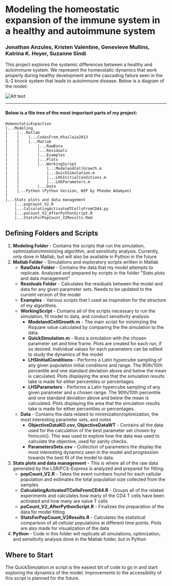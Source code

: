 # Modeling the homeostatic expansion of the immune system in a healthy and autoimmune system
### Jonathan Anzules, Kristen Valentine, Genevieve Mullins, Katrina K. Hoyer, Suzanne Sindi

This project explores the systemic differences between a healthy and autoimmune system. We represent the homeostatic dynamics that work properly during healthy development and the cascading failure seen in the IL-2 knock system that leads to autoimmune disease. Below is a diagram of the model:

![Alt text](../ModelDiagram.png "Modeling Homeostatic Expansion")

-------------------------
#### Below is a file tree of the most important parts of my project:


```
HomeostaticExpaction
|...Modeling
|    |...Matlab
|    |    |...CodesFrom_Khailaie2013
|    |    |...Matlab
|    |        |...RawData
|    |        |...Residuals
|    |        |...Examples
|    |        |...Plots
|    |        |...WorkingScript
|    |            |...ModelandCellGrowth.m
|    |            |...QuickSimulation.m
|    |            |...LHSInitialConditions.m
|    |            |...LHSParameters.m
|    |        |...Data
|    |...Python (Python Version, WIP by Pheobe Adamyan)
|
|...Stats plots and data management
    |...popCount_V2.R
    |...CalculatingActivatedTCellsFromCD44.py
    |...poCount_V2_AfterPythonScript.R
    |...StatsForPopCount_V2Results.Rmd
```

## Defining Folders and Scripts
1. **Modeling Folder** - Contains the scripts that run the simulation, optimization/minimizing algorithm, and sensitivity analysis. Currently, only done in Matlab, but will also be available in Python in the future
2. **Matlab Folder** - Simulations and exploratory scripts written in Matlab
    * **RawData Folder** - Contains the data that my model attempts to replicate. Analyzed and prepared by scripts in the folder "Stats plots and data management"
    * **Residuals Folder** - Calculates the residuals between the model and data for any given parameter sets. Needs to be updated to the current version of the model
    * **Examples** - Various scripts that I used as inspiration for the structure of my algorithms.
    * **WorkingScript** - Contains all of the scripts necessary to run the simulation, fit model to data, and conduct sensitivity analysis
        * **ModelandCellGrowth.m** - The main script for minimizing the Rsquare value calculated by comparing the the simulation to the data.
        * **QuickSimulation.m** - Runs a simulation with the chosen parameter set and time frame. Plots are created for each run, if so desired. Individual values for each parameters can be edited to study the dynamics of the model
        * **LHSInitialConditions** - Performs a Latin hypercube sampling of any given population initial conditions and range. The 90th/10th percentile and one standard deviation above and below the mean is calculated. Plots displaying the area that the simulation results take is made for either percentiles or percentages.
        * **LHSParameters** - Performs a Latin hypercube sampling of any given parameter and a chosen range. The 90th/10th percentile and one standard deviation above and below the mean is calculated. Plots displaying the area that the simulation results take is made for either percentiles or percentages.
    * **Data** - Contains the data related to minimization/optimization, the most interesting parameter sets, and notes
        * **ObjectiveDataKO.csv, ObjectiveDataWT** - Contains all the data used for the calculation of the best parameter set chosen by fmincon(). This was used to explore how the data was used to calculate the objective, used for sanity checks.
        * **ParametersSets.csv** - Collection of parameters the display the most interesting dynamics seen in the model and progression towards the best fit of the model to data.
3. **Stats plots and data management** - This is where all of the raw data generated by the LSR/FCS-Express is analyzed and prepared for fitting.
    * **popCount_V2.R** - Takes the event numbers found for each cellular population and estimates the total population size collected from the samples
    * **CalculatingActivatedTCellsFromCD44.R** - Groups all of the related experiments and calculates how many of the CD4 T cells have been activated and how many are naive T cells
    * **poCount_V2_AfterPythonScript.R** - Finalizes the preparation of the data for model fitting
    * **StatsForPopCount_V2Results.R** - Calculates the statistical comparison of all cellular populations at different time points. Plots are also made for visualization of the data
4. **Python** - Code in this folder will replicate all simulations, optimization, and sensitivity analysis done in the Matlab folder, but in Python

## Where to Start
The QuickSimulation.m script is the easiest bit of code to go in and start exploring the dynamics of the model. Improvements to the accessibility of this script is planned for the future.
